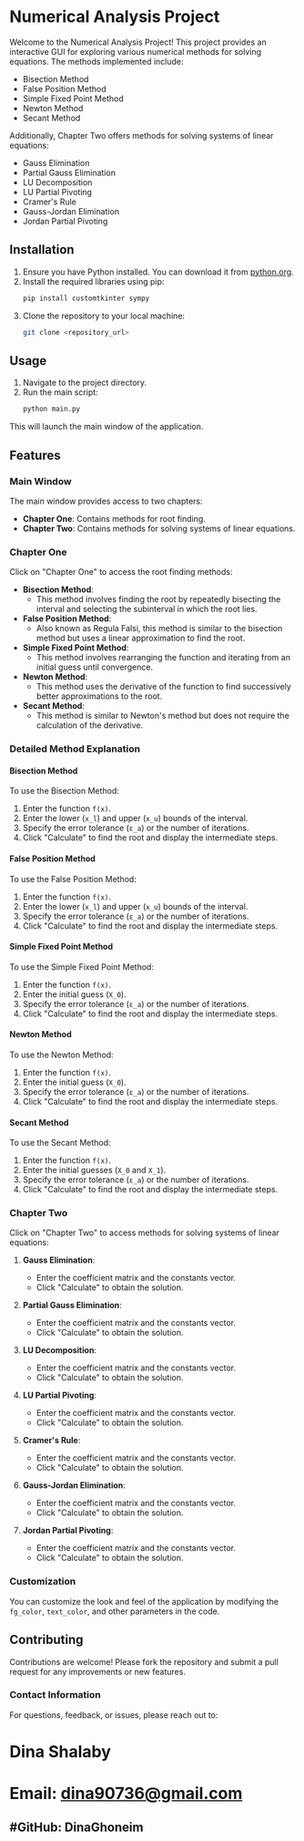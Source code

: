 # Numerical Analysis Project

Welcome to the Numerical Analysis Project! This project provides an interactive GUI for exploring various numerical methods for solving equations. The methods implemented include:

- Bisection Method
- False Position Method
- Simple Fixed Point Method
- Newton Method
- Secant Method


Additionally, Chapter Two offers methods for solving systems of linear equations:

- Gauss Elimination
- Partial Gauss Elimination
- LU Decomposition
- LU Partial Pivoting
- Cramer's Rule
- Gauss-Jordan Elimination
- Jordan Partial Pivoting

## Installation

1. Ensure you have Python installed. You can download it from [python.org](https://www.python.org/).
2. Install the required libraries using pip:
    ```sh
    pip install customtkinter sympy
    ```
3. Clone the repository to your local machine:
    ```sh
    git clone <repository_url>
    ```

## Usage

1. Navigate to the project directory.
2. Run the main script:
    ```sh
    python main.py
    ```

This will launch the main window of the application.

## Features

### Main Window

The main window provides access to two chapters:

- **Chapter One**: Contains methods for root finding.
- **Chapter Two**: Contains methods for solving systems of linear equations.

### Chapter One

Click on "Chapter One" to access the root finding methods:

- **Bisection Method**: 
  - This method involves finding the root by repeatedly bisecting the interval and selecting the subinterval in which the root lies.
- **False Position Method**: 
  - Also known as Regula Falsi, this method is similar to the bisection method but uses a linear approximation to find the root.
- **Simple Fixed Point Method**: 
  - This method involves rearranging the function and iterating from an initial guess until convergence.
- **Newton Method**: 
  - This method uses the derivative of the function to find successively better approximations to the root.
- **Secant Method**: 
  - This method is similar to Newton's method but does not require the calculation of the derivative.

### Detailed Method Explanation

#### Bisection Method

To use the Bisection Method:
1. Enter the function `f(x)`.
2. Enter the lower (`x_l`) and upper (`x_u`) bounds of the interval.
3. Specify the error tolerance (`ε_a`) or the number of iterations.
4. Click "Calculate" to find the root and display the intermediate steps.

#### False Position Method

To use the False Position Method:
1. Enter the function `f(x)`.
2. Enter the lower (`x_l`) and upper (`x_u`) bounds of the interval.
3. Specify the error tolerance (`ε_a`) or the number of iterations.
4. Click "Calculate" to find the root and display the intermediate steps.

#### Simple Fixed Point Method

To use the Simple Fixed Point Method:
1. Enter the function `f(x)`.
2. Enter the initial guess (`X_0`).
3. Specify the error tolerance (`ε_a`) or the number of iterations.
4. Click "Calculate" to find the root and display the intermediate steps.

#### Newton Method

To use the Newton Method:
1. Enter the function `f(x)`.
2. Enter the initial guess (`X_0`).
3. Specify the error tolerance (`ε_a`) or the number of iterations.
4. Click "Calculate" to find the root and display the intermediate steps.

#### Secant Method

To use the Secant Method:
1. Enter the function `f(x)`.
2. Enter the initial guesses (`X_0` and `X_1`).
3. Specify the error tolerance (`ε_a`) or the number of iterations.
4. Click "Calculate" to find the root and display the intermediate steps.


### Chapter Two

Click on "Chapter Two" to access methods for solving systems of linear equations:

1. **Gauss Elimination**: 
    - Enter the coefficient matrix and the constants vector.
    - Click "Calculate" to obtain the solution.

2. **Partial Gauss Elimination**: 
    - Enter the coefficient matrix and the constants vector.
    - Click "Calculate" to obtain the solution.

3. **LU Decomposition**: 
    - Enter the coefficient matrix and the constants vector.
    - Click "Calculate" to obtain the solution.

4. **LU Partial Pivoting**: 
    - Enter the coefficient matrix and the constants vector.
    - Click "Calculate" to obtain the solution.

5. **Cramer's Rule**: 
    - Enter the coefficient matrix and the constants vector.
    - Click "Calculate" to obtain the solution.

6. **Gauss-Jordan Elimination**: 
    - Enter the coefficient matrix and the constants vector.
    - Click "Calculate" to obtain the solution.

7. **Jordan Partial Pivoting**: 
    - Enter the coefficient matrix and the constants vector.
    - Click "Calculate" to obtain the solution.


### Customization

You can customize the look and feel of the application by modifying the `fg_color`, `text_color`, and other parameters in the code.

## Contributing

Contributions are welcome! Please fork the repository and submit a pull request for any improvements or new features.

### Contact Information
For questions, feedback, or issues, please reach out to:

# Dina Shalaby

# Email: dina90736@gmail.com

#GitHub: DinaGhoneim
---

